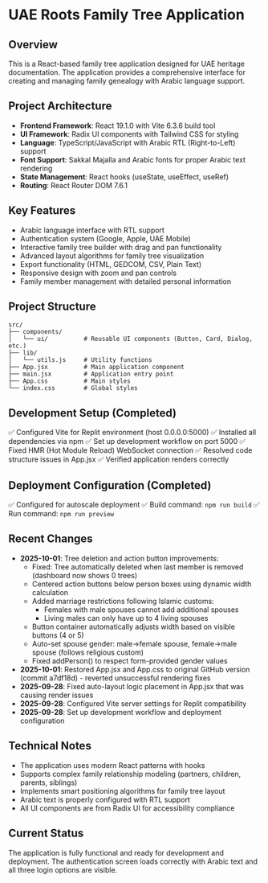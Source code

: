 # UAE Roots Family Tree Application

## Overview
This is a React-based family tree application designed for UAE heritage documentation. The application provides a comprehensive interface for creating and managing family genealogy with Arabic language support.

## Project Architecture
- **Frontend Framework**: React 19.1.0 with Vite 6.3.6 build tool
- **UI Framework**: Radix UI components with Tailwind CSS for styling
- **Language**: TypeScript/JavaScript with Arabic RTL (Right-to-Left) support
- **Font Support**: Sakkal Majalla and Arabic fonts for proper Arabic text rendering
- **State Management**: React hooks (useState, useEffect, useRef)
- **Routing**: React Router DOM 7.6.1

## Key Features
- Arabic language interface with RTL support
- Authentication system (Google, Apple, UAE Mobile)
- Interactive family tree builder with drag and pan functionality
- Advanced layout algorithms for family tree visualization
- Export functionality (HTML, GEDCOM, CSV, Plain Text)
- Responsive design with zoom and pan controls
- Family member management with detailed personal information

## Project Structure
```
src/
├── components/
│   └── ui/          # Reusable UI components (Button, Card, Dialog, etc.)
├── lib/
│   └── utils.js     # Utility functions
├── App.jsx          # Main application component
├── main.jsx         # Application entry point
├── App.css          # Main styles
└── index.css        # Global styles
```

## Development Setup (Completed)
✅ Configured Vite for Replit environment (host 0.0.0.0:5000)
✅ Installed all dependencies via npm
✅ Set up development workflow on port 5000
✅ Fixed HMR (Hot Module Reload) WebSocket connection
✅ Resolved code structure issues in App.jsx
✅ Verified application renders correctly

## Deployment Configuration (Completed)
✅ Configured for autoscale deployment
✅ Build command: `npm run build`
✅ Run command: `npm run preview`

## Recent Changes
- **2025-10-01**: Tree deletion and action button improvements:
  - Fixed: Tree automatically deleted when last member is removed (dashboard now shows 0 trees)
  - Centered action buttons below person boxes using dynamic width calculation
  - Added marriage restrictions following Islamic customs:
    - Females with male spouses cannot add additional spouses
    - Living males can only have up to 4 living spouses
  - Button container automatically adjusts width based on visible buttons (4 or 5)
  - Auto-set spouse gender: male→female spouse, female→male spouse (follows religious custom)
  - Fixed addPerson() to respect form-provided gender values
- **2025-10-01**: Restored App.jsx and App.css to original GitHub version (commit a7df18d) - reverted unsuccessful rendering fixes
- **2025-09-28**: Fixed auto-layout logic placement in App.jsx that was causing render issues
- **2025-09-28**: Configured Vite server settings for Replit compatibility
- **2025-09-28**: Set up development workflow and deployment configuration

## Technical Notes
- The application uses modern React patterns with hooks
- Supports complex family relationship modeling (partners, children, parents, siblings)
- Implements smart positioning algorithms for family tree layout
- Arabic text is properly configured with RTL support
- All UI components are from Radix UI for accessibility compliance

## Current Status
The application is fully functional and ready for development and deployment. The authentication screen loads correctly with Arabic text and all three login options are visible.
